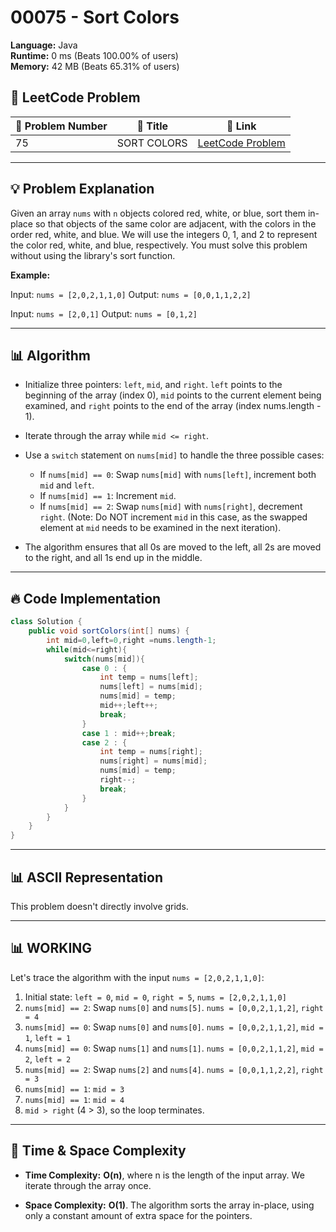 # 00075 - Sort Colors
    
**Language:** Java  
**Runtime:** 0 ms (Beats 100.00% of users)  
**Memory:** 42 MB (Beats 65.31% of users)  

## 📝 **LeetCode Problem**
| 🔢 Problem Number | 📌 Title | 🔗 Link |
|------------------|--------------------------|--------------------------|
| 75 | SORT COLORS | [LeetCode Problem](https://leetcode.com/problems/sort-colors/) |

---

## 💡 **Problem Explanation**

Given an array `nums` with `n` objects colored red, white, or blue, sort them in-place so that objects of the same color are adjacent, with the colors in the order red, white, and blue. We will use the integers 0, 1, and 2 to represent the color red, white, and blue, respectively. You must solve this problem without using the library's sort function.

**Example:**

Input: `nums = [2,0,2,1,1,0]`
Output: `nums = [0,0,1,1,2,2]`

Input: `nums = [2,0,1]`
Output: `nums = [0,1,2]`

---

## 📊 **Algorithm**

*   Initialize three pointers: `left`, `mid`, and `right`. `left` points to the beginning of the array (index 0), `mid` points to the current element being examined, and `right` points to the end of the array (index nums.length - 1).

*   Iterate through the array while `mid <= right`.

*   Use a `switch` statement on `nums[mid]` to handle the three possible cases:
    *   If `nums[mid] == 0`: Swap `nums[mid]` with `nums[left]`, increment both `mid` and `left`.
    *   If `nums[mid] == 1`: Increment `mid`.
    *   If `nums[mid] == 2`: Swap `nums[mid]` with `nums[right]`, decrement `right`.  (Note: Do NOT increment `mid` in this case, as the swapped element at `mid` needs to be examined in the next iteration).

*   The algorithm ensures that all 0s are moved to the left, all 2s are moved to the right, and all 1s end up in the middle.

---

## 🔥 **Code Implementation**

```java
class Solution {
    public void sortColors(int[] nums) {
        int mid=0,left=0,right =nums.length-1;
        while(mid<=right){
            switch(nums[mid]){
                case 0 : {
                    int temp = nums[left];
                    nums[left] = nums[mid];
                    nums[mid] = temp;
                    mid++;left++;
                    break;
                }
                case 1 : mid++;break;
                case 2 : {
                    int temp = nums[right];
                    nums[right] = nums[mid];
                    nums[mid] = temp;
                    right--;
                    break;
                }
            }
        }
    }
}
```

---

## 📊 **ASCII Representation**

This problem doesn't directly involve grids.

---

## 📊 **WORKING**

Let's trace the algorithm with the input `nums = [2,0,2,1,1,0]`:

1.  Initial state: `left = 0`, `mid = 0`, `right = 5`, `nums = [2,0,2,1,1,0]`
2.  `nums[mid] == 2`: Swap `nums[0]` and `nums[5]`. `nums = [0,0,2,1,1,2]`, `right = 4`
3.  `nums[mid] == 0`: Swap `nums[0]` and `nums[0]`. `nums = [0,0,2,1,1,2]`, `mid = 1`, `left = 1`
4.  `nums[mid] == 0`: Swap `nums[1]` and `nums[1]`. `nums = [0,0,2,1,1,2]`, `mid = 2`, `left = 2`
5.  `nums[mid] == 2`: Swap `nums[2]` and `nums[4]`. `nums = [0,0,1,1,2,2]`, `right = 3`
6.  `nums[mid] == 1`: `mid = 3`
7.  `nums[mid] == 1`: `mid = 4`
8.  `mid > right` (4 > 3), so the loop terminates.

---

## 🚀 **Time & Space Complexity**

*   **Time Complexity:** **O(n)**, where n is the length of the input array. We iterate through the array once.

*   **Space Complexity:** **O(1)**.  The algorithm sorts the array in-place, using only a constant amount of extra space for the pointers.
    